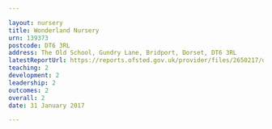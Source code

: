 ```yaml
---

layout: nursery
title: Wonderland Nursery
urn: 139373
postcode: DT6 3RL
address: The Old School, Gundry Lane, Bridport, Dorset, DT6 3RL
latestReportUrl: https://reports.ofsted.gov.uk/provider/files/2650217/urn/139373.pdf
teaching: 2
development: 2
leadership: 2
outcomes: 2
overall: 2
date: 31 January 2017

---
```

